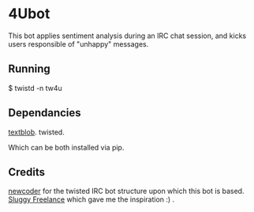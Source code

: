 4Ubot
=====

This bot applies sentiment analysis during an IRC chat session, and kicks users responsible of "unhappy" messages.

Running
-------

$ twistd -n tw4u

Dependancies
------------

[textblob](https://github.com/sloria/TextBlob>).
twisted.

Which can be both installed via pip.

Credits
-------

[newcoder](http://newcoder.io/) for the twisted IRC bot structure upon which this bot is based.
[Sluggy Freelance](http://www.sluggy.com/) which gave me the inspiration :) .
